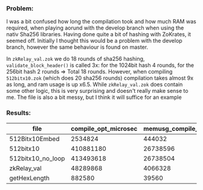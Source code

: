 ### Problem:
I was a bit confused how long the compilation took and how much RAM was required, when playing aorund with the develop branch when using the nativ Sha256 libraries. Having done quite a bit of hashing with ZoKrates, it seemed off. Initially I thought this would be a problem with the develop branch, however the same behaviour is found on master.

In `zkRelay_val.zok` we do 18 rounds of sha256 hashing, `validate_block_header()` is called 3x: for the 1024bit hash 4 rounds, for the 256bit hash 2 rounds => Total 18 rounds.
However, when compiling `512bitx10.zok` (which does 20 sha256 rounds) compilation takes almost 9x as long, and ram usage is up x6.5. While `zkRelay_val.zok` does contain some other logic, this is very surprising and doesn't really make sense to me. The file is also a bit messy, but I think it will suffice for an example

### Results:
|file             |compile_opt_microsec|memusg_compile_KiB|constraints|
|-----------------|--------------------|------------------|-----------|
|512Bitx10Embed   | 2534824            | 444032           | 277802    |
|512bitx10        | 410881180          | 26738596         | 363184    |
|512bitx10_no_loop| 413493618          | 26738504         | 363184    |
|zkRelay_val      | 48289868           | 4066328          | 292357    |
|getHexLength     | 882580             | 39560            | 22612     |

